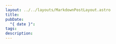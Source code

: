 ```yaml
---
layout: ../../layouts/MarkdownPostLayout.astro
title:
pubDate:
  "{ date }":
tags:
description:
---
```

